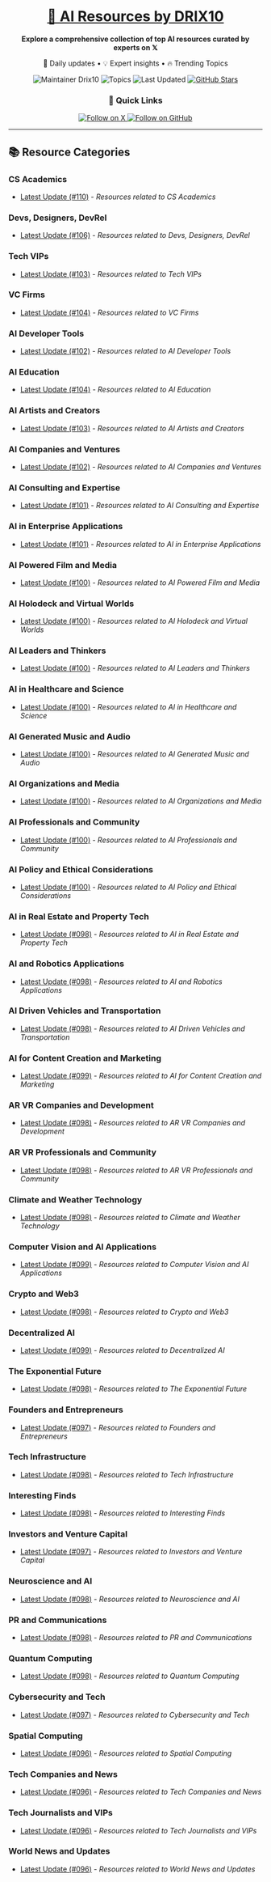 
<div align="center">
  <h1><a href="https://x.com/DRIX_10_" target="_blank">🚀 AI Resources by DRIX10</a></h1>
  <p><strong>Explore a comprehensive collection of top AI resources curated by experts on 𝕏</strong></p>
  <p>🌟 Daily updates • 💡 Expert insights • 🔥 Trending Topics</p>

  <img src="https://img.shields.io/badge/Maintainer-Drix10-blue?style=for-the-badge" alt="Maintainer Drix10" />
  <img src="https://img.shields.io/badge/Topics-Everything%2C%20AI-red?style=for-the-badge" alt="Topics" />
  <img src="https://img.shields.io/github/last-commit/Drix10/ai-resources?style=for-the-badge&color=5D6D7E" alt="Last Updated" />
  <a href="https://github.com/Drix10/ai-resources"><img src="https://img.shields.io/github/stars/Drix10/ai-resources?style=for-the-badge&color=yellow" alt="GitHub Stars" /></a>

  <br>

  <h3>🌟 Quick Links</h3>
    <a href="https://x.com/DRIX_10_">
      <img src="https://img.shields.io/badge/Follow_on_𝕏-black?style=for-the-badge&logo=x&logoColor=white" alt="Follow on X" />
    </a>
    <a href="https://github.com/Drix10">
      <img src="https://img.shields.io/badge/Follow_on_GitHub-black?style=for-the-badge&logo=github&logoColor=white" alt="Follow on GitHub" />
    </a>
</div>

---

## 📚 Resource Categories

### CS Academics

*   [Latest Update (#110)](https://github.com/Drix10/ai-resources/blob/main/CS%20Academics/resources-110.md) - *Resources related to CS Academics*

### Devs, Designers, DevRel

*   [Latest Update (#106)](https://github.com/Drix10/ai-resources/blob/main/Devs%2C%20Designers%2C%20DevRel/resources-106.md) - *Resources related to Devs, Designers, DevRel*

### Tech VIPs

*   [Latest Update (#103)](https://github.com/Drix10/ai-resources/blob/main/Tech%20VIPs/resources-103.md) - *Resources related to Tech VIPs*

### VC Firms

*   [Latest Update (#104)](https://github.com/Drix10/ai-resources/blob/main/VC%20Firms/resources-104.md) - *Resources related to VC Firms*

### AI Developer Tools

*   [Latest Update (#102)](https://github.com/Drix10/ai-resources/blob/main/AI%20Developer%20Tools/resources-102.md) - *Resources related to AI Developer Tools*

### AI Education

*   [Latest Update (#104)](https://github.com/Drix10/ai-resources/blob/main/AI%20Education/resources-104.md) - *Resources related to AI Education*

### AI Artists and Creators

*   [Latest Update (#103)](https://github.com/Drix10/ai-resources/blob/main/AI%20Artists%20and%20Creators/resources-103.md) - *Resources related to AI Artists and Creators*

### AI Companies and Ventures

*   [Latest Update (#102)](https://github.com/Drix10/ai-resources/blob/main/AI%20Companies%20and%20Ventures/resources-102.md) - *Resources related to AI Companies and Ventures*

### AI Consulting and Expertise

*   [Latest Update (#101)](https://github.com/Drix10/ai-resources/blob/main/AI%20Consulting%20and%20Expertise/resources-101.md) - *Resources related to AI Consulting and Expertise*

### AI in Enterprise Applications

*   [Latest Update (#101)](https://github.com/Drix10/ai-resources/blob/main/AI%20in%20Enterprise%20Applications/resources-101.md) - *Resources related to AI in Enterprise Applications*

### AI Powered Film and Media

*   [Latest Update (#100)](https://github.com/Drix10/ai-resources/blob/main/AI%20Powered%20Film%20and%20Media/resources-100.md) - *Resources related to AI Powered Film and Media*

### AI Holodeck and Virtual Worlds

*   [Latest Update (#100)](https://github.com/Drix10/ai-resources/blob/main/AI%20Holodeck%20and%20Virtual%20Worlds/resources-100.md) - *Resources related to AI Holodeck and Virtual Worlds*

### AI Leaders and Thinkers

*   [Latest Update (#100)](https://github.com/Drix10/ai-resources/blob/main/AI%20Leaders%20and%20Thinkers/resources-100.md) - *Resources related to AI Leaders and Thinkers*

### AI in Healthcare and Science

*   [Latest Update (#100)](https://github.com/Drix10/ai-resources/blob/main/AI%20in%20Healthcare%20and%20Science/resources-100.md) - *Resources related to AI in Healthcare and Science*

### AI Generated Music and Audio

*   [Latest Update (#100)](https://github.com/Drix10/ai-resources/blob/main/AI%20Generated%20Music%20and%20Audio/resources-100.md) - *Resources related to AI Generated Music and Audio*

### AI Organizations and Media

*   [Latest Update (#100)](https://github.com/Drix10/ai-resources/blob/main/AI%20Organizations%20and%20Media/resources-100.md) - *Resources related to AI Organizations and Media*

### AI Professionals and Community

*   [Latest Update (#100)](https://github.com/Drix10/ai-resources/blob/main/AI%20Professionals%20and%20Community/resources-100.md) - *Resources related to AI Professionals and Community*

### AI Policy and Ethical Considerations

*   [Latest Update (#100)](https://github.com/Drix10/ai-resources/blob/main/AI%20Policy%20and%20Ethical%20Considerations/resources-100.md) - *Resources related to AI Policy and Ethical Considerations*

### AI in Real Estate and Property Tech

*   [Latest Update (#098)](https://github.com/Drix10/ai-resources/blob/main/AI%20in%20Real%20Estate%20and%20Property%20Tech/resources-098.md) - *Resources related to AI in Real Estate and Property Tech*

### AI and Robotics Applications

*   [Latest Update (#098)](https://github.com/Drix10/ai-resources/blob/main/AI%20and%20Robotics%20Applications/resources-098.md) - *Resources related to AI and Robotics Applications*

### AI Driven Vehicles and Transportation

*   [Latest Update (#098)](https://github.com/Drix10/ai-resources/blob/main/AI%20Driven%20Vehicles%20and%20Transportation/resources-098.md) - *Resources related to AI Driven Vehicles and Transportation*

### AI for Content Creation and Marketing

*   [Latest Update (#099)](https://github.com/Drix10/ai-resources/blob/main/AI%20for%20Content%20Creation%20and%20Marketing/resources-099.md) - *Resources related to AI for Content Creation and Marketing*

### AR VR Companies and Development

*   [Latest Update (#098)](https://github.com/Drix10/ai-resources/blob/main/AR%20VR%20Companies%20and%20Development/resources-098.md) - *Resources related to AR VR Companies and Development*

### AR VR Professionals and Community

*   [Latest Update (#098)](https://github.com/Drix10/ai-resources/blob/main/AR%20VR%20Professionals%20and%20Community/resources-098.md) - *Resources related to AR VR Professionals and Community*

### Climate and Weather Technology

*   [Latest Update (#098)](https://github.com/Drix10/ai-resources/blob/main/Climate%20and%20Weather%20Technology/resources-098.md) - *Resources related to Climate and Weather Technology*

### Computer Vision and AI Applications

*   [Latest Update (#099)](https://github.com/Drix10/ai-resources/blob/main/Computer%20Vision%20and%20AI%20Applications/resources-099.md) - *Resources related to Computer Vision and AI Applications*

### Crypto and Web3

*   [Latest Update (#098)](https://github.com/Drix10/ai-resources/blob/main/Crypto%20and%20Web3/resources-098.md) - *Resources related to Crypto and Web3*

### Decentralized AI

*   [Latest Update (#099)](https://github.com/Drix10/ai-resources/blob/main/Decentralized%20AI/resources-099.md) - *Resources related to Decentralized AI*

### The Exponential Future

*   [Latest Update (#098)](https://github.com/Drix10/ai-resources/blob/main/The%20Exponential%20Future/resources-098.md) - *Resources related to The Exponential Future*

### Founders and Entrepreneurs

*   [Latest Update (#097)](https://github.com/Drix10/ai-resources/blob/main/Founders%20and%20Entrepreneurs/resources-097.md) - *Resources related to Founders and Entrepreneurs*

### Tech Infrastructure

*   [Latest Update (#098)](https://github.com/Drix10/ai-resources/blob/main/Tech%20Infrastructure/resources-098.md) - *Resources related to Tech Infrastructure*

### Interesting Finds

*   [Latest Update (#098)](https://github.com/Drix10/ai-resources/blob/main/Interesting%20Finds/resources-098.md) - *Resources related to Interesting Finds*

### Investors and Venture Capital

*   [Latest Update (#097)](https://github.com/Drix10/ai-resources/blob/main/Investors%20and%20Venture%20Capital/resources-097.md) - *Resources related to Investors and Venture Capital*

### Neuroscience and AI

*   [Latest Update (#098)](https://github.com/Drix10/ai-resources/blob/main/Neuroscience%20and%20AI/resources-098.md) - *Resources related to Neuroscience and AI*

### PR and Communications

*   [Latest Update (#098)](https://github.com/Drix10/ai-resources/blob/main/PR%20and%20Communications/resources-098.md) - *Resources related to PR and Communications*

### Quantum Computing

*   [Latest Update (#098)](https://github.com/Drix10/ai-resources/blob/main/Quantum%20Computing/resources-098.md) - *Resources related to Quantum Computing*

### Cybersecurity and Tech

*   [Latest Update (#097)](https://github.com/Drix10/ai-resources/blob/main/Cybersecurity%20and%20Tech/resources-097.md) - *Resources related to Cybersecurity and Tech*

### Spatial Computing

*   [Latest Update (#096)](https://github.com/Drix10/ai-resources/blob/main/Spatial%20Computing/resources-096.md) - *Resources related to Spatial Computing*

### Tech Companies and News

*   [Latest Update (#096)](https://github.com/Drix10/ai-resources/blob/main/Tech%20Companies%20and%20News/resources-096.md) - *Resources related to Tech Companies and News*

### Tech Journalists and VIPs

*   [Latest Update (#096)](https://github.com/Drix10/ai-resources/blob/main/Tech%20Journalists%20and%20VIPs/resources-096.md) - *Resources related to Tech Journalists and VIPs*

### World News and Updates

*   [Latest Update (#096)](https://github.com/Drix10/ai-resources/blob/main/World%20News%20and%20Updates/resources-096.md) - *Resources related to World News and Updates*

